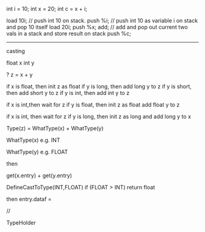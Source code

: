 
int i = 10;
int x = 20;
int c = x + i;


load 10i; // push int 10 on stack.
push %i; // push int 10 as variable i on stack and pop 10 itself
load 20i;
push %x;
add; // add and pop out current two vals  in a stack and store result on stack
push %c; 


------
casting

float x
int y

? z = x + y

if x is float, then init z as float
   if y is long, then add long y to z
   if y is short, then add short y to z
   if y is int, then add int y to z

if x is int,then wait for z
   if y is float, then init z as float add float y to z
   

if x is int, then wait for z
   if y is long, then init z as long and add long y to x


Type(z) = WhatType(x) + WhatType(y)

WhatType(x) 
 e.g. INT

WhatType(y)
 e.g. FLOAT


then 

get<int>(x.entry) + get<float>(y.entry)

DefineCastToType(INT,FLOAT)
   if (FLOAT > INT) return float

then entry.dataf = 

//

TypeHolder
